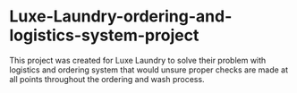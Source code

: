 # Luxe-Laundry-ordering-and-logistics-system-project
This project was created for Luxe Laundry to solve their problem with logistics and ordering system that would unsure proper checks are made at all points throughout the ordering and wash process.
